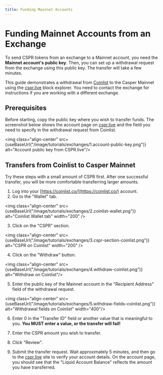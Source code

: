 ```yaml
---
title: Funding Mainnet Accounts
---
```




# Funding Mainnet Accounts from an Exchange

To send CSPR tokens from an exchange to a Mainnet account, you need the **Mainnet account's public key**. Then, you can set up a withdrawal request from the exchange using this public key. The transfer will take a few minutes. 

This guide demonstrates a withdrawal from [Coinlist](https://coinlist.co/) to the Casper Mainnet using the [cspr.live](https://cspr.live/) block explorer. You need to contact the exchange for instructions if you are working with a different exchange.

## Prerequisites

Before starting, copy the public key where you wish to transfer funds. The screenshot below shows the account page on [cspr.live](https://cspr.live/) and the field you need to specify in the withdrawal request from Coinlist.

<img class="align-center" src={useBaseUrl("/image/tutorials/exchanges/1.account-public-key.png")} alt="Account public key from CSPR.live"/>

## Transfers from Coinlist to Casper Mainnet

Try these steps with a small amount of CSPR first. After one successful transfer, you will be more comfortable transferring larger amounts.

1. Log into your [https://coinlist.co/](https://coinlist.co/) account.
2. Go to the "Wallet" tab.

<img class="align-center" src={useBaseUrl("/image/tutorials/exchanges/2.coinlist-wallet.png")} alt="Coinlist Wallet tab" width="200" />

3. Click on the "CSPR" section.

<img class="align-center" src={useBaseUrl("/image/tutorials/exchanges/3.cspr-section-coinlist.png")} alt="CSPR on Coinlist" width="200" />

4. Click on the "Withdraw" button.

<img class="align-center" src={useBaseUrl("/image/tutorials/exchanges/4.withdraw-coinlist.png")} alt="Withdraw on Coinlist"/>

5. Enter the public key of the Mainnet account in the "Recipient Address" field of the withdrawal request.

<img class="align-center" src={useBaseUrl("/image/tutorials/exchanges/5.withdraw-fields-coinlist.png")} alt="Withdrawal fields on Coinlist" width="400"/>

6. Enter 0 in the "Transfer ID" field or another value that is meaningful to you. **You MUST enter a value, or the transfer will fail!**

7. Enter the CSPR amount you wish to transfer.

8. Click "Review".

9. Submit the transfer request. Wait approximately 5 minutes, and then go to the [cspr.live](https://cspr.live/) site to verify your account details. On the account page, you should see that the "Liquid Account Balance" reflects the amount you have transferred.

